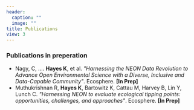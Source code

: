 ```yaml
---
header:
  caption: ""
  image: ""
title: Publications
view: 3
---
```


### Publications in preperation
- Nagy, C, .... **Hayes K**, et al. *"Harnessing the NEON Data Revolution to Advance Open Environmental Science with a Diverse, Inclusive and Data-Capable Community"*. Ecosphere. **[In Prep]**
- Muthukrishnan R, **Hayes K**, Bartowitz K, Cattau M, Harvey B, Lin Y, Lunch C. *"Harnessing NEON to evaluate ecological tipping points: opportunities, challenges, and approaches"*. Ecosphere. **[In Prep]**

